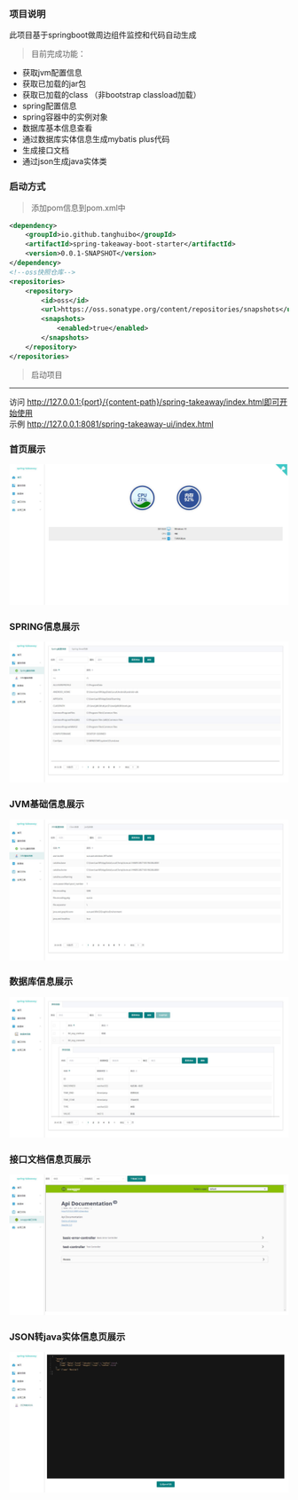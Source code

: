 
### 项目说明

此项目基于springboot做周边组件监控和代码自动生成

> 目前完成功能：
+ 获取jvm配置信息
+ 获取已加载的jar包
+ 获取已加载的class （非bootstrap classload加载）
+ spring配置信息
+ spring容器中的实例对象
+ 数据库基本信息查看
+ 通过数据库实体信息生成mybatis plus代码
+ 生成接口文档
+ 通过json生成java实体类

### 启动方式
> 添加pom信息到pom.xml中
```xml
<dependency>
    <groupId>io.github.tanghuibo</groupId>
    <artifactId>spring-takeaway-boot-starter</artifactId>
    <version>0.0.1-SNAPSHOT</version>
</dependency>
<!--oss快照仓库-->
<repositories>
    <repository>
        <id>oss</id>
        <url>https://oss.sonatype.org/content/repositories/snapshots</url>
        <snapshots>
            <enabled>true</enabled>
        </snapshots>
    </repository>
</repositories>

```
> 启动项目
----------
访问 http://127.0.0.1:{port}/{content-path}/spring-takeaway/index.html即可开始使用<br>
示例 http://127.0.0.1:8081/spring-takeaway-ui/index.html

### 首页展示

![cmd-markdown-logo](https://raw.githubusercontent.com/tanghuibo/spring-takeaway-ui/master/screenshot/%E9%A6%96%E9%A1%B5.jpg)

### SPRING信息展示

![cmd-markdown-logo](https://raw.githubusercontent.com/tanghuibo/spring-takeaway-ui/master/screenshot/spring%E4%BF%A1%E6%81%AF%E9%A1%B5.jpg)

### JVM基础信息展示

![cmd-markdown-logo](https://raw.githubusercontent.com/tanghuibo/spring-takeaway-ui/master/screenshot/jvm%E4%BF%A1%E6%81%AF%E9%A1%B5.jpg)


### 数据库信息展示

![cmd-markdown-logo](https://raw.githubusercontent.com/tanghuibo/spring-takeaway-ui/master/screenshot/%E6%95%B0%E6%8D%AE%E5%BA%93%E9%A1%B5%E9%9D%A2.jpg)

### 接口文档信息页展示

![cmd-markdown-logo](https://raw.githubusercontent.com/tanghuibo/spring-takeaway-ui/master/screenshot/%E6%8E%A5%E5%8F%A3%E6%96%87%E6%A1%A3%E4%BF%A1%E6%81%AF%E9%A1%B5.jpg)

### JSON转java实体信息页展示

![cmd-markdown-logo](https://raw.githubusercontent.com/tanghuibo/spring-takeaway-ui/master/screenshot/json%E8%BD%ACjava%E4%BF%A1%E6%81%AF%E9%A1%B5.jpg)